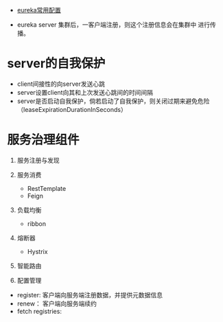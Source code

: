 - [eureka常用配置](https://www.bbsmax.com/A/QV5ZLMRVzy/)  

- eureka server 集群后，一客户端注册，则这个注册信息会在集群中
进行传播。

# server的自我保护  
- client间接性的向server发送心跳  
- server设置client向其和上次发送心跳间的时间间隔  
- server是否启动自我保护，倘若启动了自我保护，则关闭过期来避免危险（leaseExpirationDurationInSeconds）  




# 服务治理组件  
1. 服务注册与发现  
2. 服务消费  
    - RestTemplate  
    - Feign
3. 负载均衡  
    - ribbon
4. 熔断器  
    - Hystrix
5. 智能路由  

6. 配置管理  




- register: 客户端向服务端注册数据，并提供元数据信息  
- renew： 客户端向服务端续约  
- fetch registries: 



